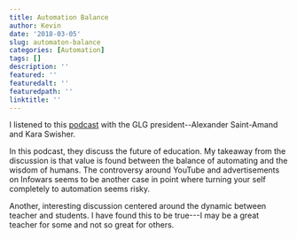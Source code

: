 ```yaml
---
title: Automation Balance
author: Kevin
date: '2018-03-05'
slug: automaton-balance
categories: [Automation]
tags: []
description: ''
featured: ''
featuredalt: ''
featuredpath: ''
linktitle: ''
---
```


I listened to this [podcast](https://www.recode.net/2018/3/5/17078890/alexander-saint-amand-glg-gerson-lehrman-group-education-harvard-uber-kara-swisher-decode-podcast) with the GLG president--Alexander Saint-Amand and Kara Swisher. 

In this podcast, they discuss the future of education. My takeaway from the discussion is that value is found between the balance of automating and the wisdom of humans. The controversy around YouTube and advertisements on Infowars seems to be another case in point where turning your self completely to automation seems risky. 


Another, interesting discussion centered around the dynamic between teacher and students. I have found this to be true---I may be a great teacher for some and not so great for others.


